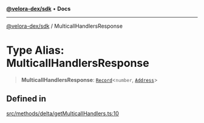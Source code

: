 [**@velora-dex/sdk**](../README.md) • **Docs**

***

[@velora-dex/sdk](../globals.md) / MulticallHandlersResponse

# Type Alias: MulticallHandlersResponse

> **MulticallHandlersResponse**: [`Record`](../-internal-/type-aliases/Record.md)\<`number`, [`Address`](Address.md)\>

## Defined in

[src/methods/delta/getMulticallHandlers.ts:10](https://github.com/paraswap/paraswap-sdk/blob/master/src/methods/delta/getMulticallHandlers.ts#L10)
